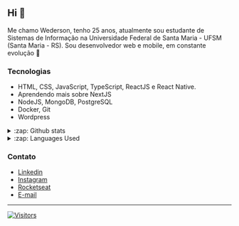 ## Hi 👋
Me chamo Wederson, tenho 25 anos, atualmente sou estudante de Sistemas de Informação na Universidade Federal de Santa Maria - UFSM (Santa Maria - RS).
Sou desenvolvedor web e mobile, em constante evolução :rocket:

### Tecnologias
- HTML, CSS, JavaScript, TypeScript, ReactJS e React Native.
- Aprendendo mais sobre NextJS
- NodeJS, MongoDB, PostgreSQL
- Docker, Git
- Wordpress

<details>
  <summary>:zap: Github stats</summary>
  <img src="https://github-readme-stats.vercel.app/api?username=wedersonf&&show_icons=true&title_color=fff&icon_color=03A87C&text_color=ededed&bg_color=333333" />
</details>
<details>
  <summary>:zap: Languages Used</summary>
  <img src="https://github-readme-stats.vercel.app/api/top-langs/?username=wedersonf&layout=compact&title_color=fff&bg_color=333333&text_color=ededed" />
</details>

### Contato
- <a href="https://www.linkedin.com/in/wedersonf">Linkedin</a>
- <a href="https://www.instagram.com/weederson">Instagram</a>
- <a href="https://app.rocketseat.com.br/me/weederson">Rocketseat</a>
- <a href="mailto:wedymf@gmail.com">E-mail</a>
---
[![Visitors](https://visitor-badge.glitch.me/badge?page_id=github/wedersonf)](https://github.com/wedersonf)
